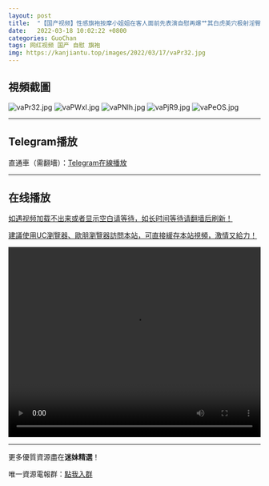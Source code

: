 ```yaml
---
layout: post
title:  "【国产视频】性感旗袍按摩小姐姐在客人面前先表演自慰再爆艹其白虎美穴极射淫臀"
date:   2022-03-18 10:02:22 +0800
categories: GuoChan
tags: 网红视频 国产 自慰 旗袍
img: https://kanjiantu.top/images/2022/03/17/vaPr32.jpg
---
```



## 視頻截圖

![vaPr32.jpg](https://kanjiantu.top/images/2022/03/17/vaPr32.jpg)
![vaPWxI.jpg](https://kanjiantu.top/images/2022/03/17/vaPWxI.jpg)
![vaPNlh.jpg](https://kanjiantu.top/images/2022/03/17/vaPNlh.jpg)
![vaPjR9.jpg](https://kanjiantu.top/images/2022/03/17/vaPjR9.jpg)
![vaPeOS.jpg](https://kanjiantu.top/images/2022/03/17/vaPeOS.jpg)

* * *
## Telegram播放

直通車（需翻墻）：[Telegram在線播放](https://t.me/mimeijingxuan/168)

* * *
## 在线播放
<u>如遇视频加载不出来或者显示空白请等待，如长时间等待请翻墙后刷新！</u>

<u>建議使用UC瀏覽器、歐朋瀏覽器訪問本站，可直接緩存本站視頻，激情又給力！</u>
<center><video src="https://cdn.publer.io/uploads/tmp/1648500626-24120-0557-3745/9458522507274a6429dcdf9d3c2e8db6.mp4" width="100%" height="380px" controls="controls"></video></center>

* * *
更多優質資源盡在**迷妹精選**！

唯一資源電報群：[點我入群](https://t.me/mimeijingxuan)


